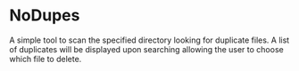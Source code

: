 # NoDupes

A simple tool to scan the specified directory looking for duplicate files. A list of duplicates will be displayed upon searching allowing the user to choose which file to delete.
